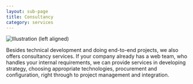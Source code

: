 ```yaml
---
layout: sub-page
title: Consultancy
category: services
---
```


![Illustration (left aligned)](/media/implementation-dp.svg)

Besides technical development and doing end-to-end projects, we also offers consultancy services. If your company already has a web team, who handles your internal requirements, we can provide services in developing strategy, choosing appropriate technologies, procurement and configuration, right through to project management and integration. 
